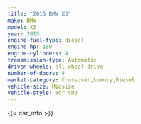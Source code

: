 ```yaml
---
title: "2015 BMW X3"
make: BMW
model: X3
year: 2015
engine-fuel-type: diesel
engine-hp: 180
engine-cylinders: 4
transmission-type: Automatic
driven-wheels: all wheel drive
number-of-doors: 4
market-category: Crossover,Luxury,Diesel
vehicle-size: Midsize
vehicle-style: 4dr SUV
---
```


{{< car_info >}}
